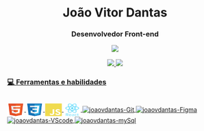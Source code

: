 <h1 align="center">João Vitor Dantas</h1>
<h3 align="center">Desenvolvedor Front-end</h3>
<p align="center">
<a href="https://linkedin.com/in/joaovdantas/"><img src="https://img.shields.io/badge/-João%20Vitor%20Dantas-0077B5?style=flat-square&logo=Linkedin&logoColor=white"/></a> 

<div align="center">
  <a href="https://github.com/joaovdantas">
  <img height="160em" src="https://github-readme-stats.vercel.app/api?username=joaovdantas&show_icons=true&theme=dracula&include_all_commits=true&count_private=true"/>
  <img height="160em"src="https://github-readme-stats.vercel.app/api/top-langs/?username=joaovdantas&layout=compact&langs_count=7&theme=dracula"/>
</div>

<h3 align="left">💻 Ferramentas e habilidades</h3>
<div style="display: inline_block"><br>
        <img align="center" alt="joaovdantas-HTML" height="30" width="40" src="https://raw.githubusercontent.com/devicons/devicon/master/icons/html5/html5-original.svg">
        <img align="center" alt="joaovdantas-CSS" height="30" width="40" src="https://raw.githubusercontent.com/devicons/devicon/master/icons/css3/css3-original.svg">
        <img align="center" alt="joaovdantas-JS" height="30" width="40" src="https://raw.githubusercontent.com/devicons/devicon/master/icons/javascript/javascript-plain.svg">
        <img align="center" alt="joaovdantas-Reactjs" height="30" width="40" src="https://raw.githubusercontent.com/devicons/devicon/master/icons/react/react-original-wordmark.svg">
        <img align="center" alt="joaovdantas-Git" height="30" width="40" src="https://cdn.worldvectorlogo.com/logos/git-icon.svg">
        <img align="center" alt="joaovdantas-Figma" height="30" width="40" src="https://www.vectorlogo.zone/logos/figma/figma-icon.svg"/>
        <img align="center" alt="joaovdantas-VScode" height="30" width="40" src="https://upload.wikimedia.org/wikipedia/commons/9/9a/Visual_Studio_Code_1.35_icon.svg" />
        <img align="center" alt="joaovdantas-mySql" height="30" width="40" src="https://cdn.jsdelivr.net/gh/devicons/devicon/icons/mysql/mysql-original-wordmark.svg" />
</div>
 
  
